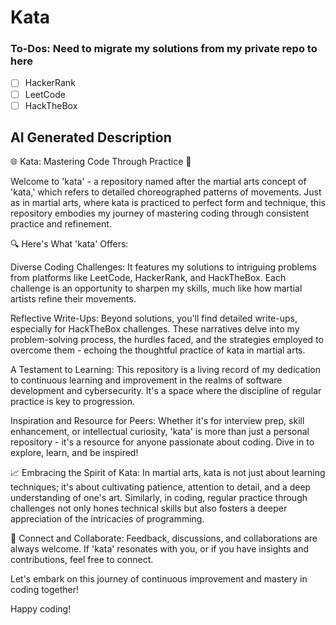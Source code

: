 # Kata

### To-Dos: Need to migrate my solutions from my private repo to here
- [ ] HackerRank
- [ ] LeetCode
- [ ] HackTheBox

## AI Generated Description
🌐 Kata: Mastering Code Through Practice 🚀

Welcome to 'kata' - a repository named after the martial arts concept of 'kata,' which refers to detailed choreographed patterns of movements. Just as in martial arts, where kata is practiced to perfect form and technique, this repository embodies my journey of mastering coding through consistent practice and refinement.

🔍 Here's What 'kata' Offers:

Diverse Coding Challenges: It features my solutions to intriguing problems from platforms like LeetCode, HackerRank, and HackTheBox. Each challenge is an opportunity to sharpen my skills, much like how martial artists refine their movements.

Reflective Write-Ups: Beyond solutions, you'll find detailed write-ups, especially for HackTheBox challenges. These narratives delve into my problem-solving process, the hurdles faced, and the strategies employed to overcome them - echoing the thoughtful practice of kata in martial arts.

A Testament to Learning: This repository is a living record of my dedication to continuous learning and improvement in the realms of software development and cybersecurity. It's a space where the discipline of regular practice is key to progression.

Inspiration and Resource for Peers: Whether it's for interview prep, skill enhancement, or intellectual curiosity, 'kata' is more than just a personal repository - it's a resource for anyone passionate about coding. Dive in to explore, learn, and be inspired!

📈 Embracing the Spirit of Kata:
In martial arts, kata is not just about learning techniques; it's about cultivating patience, attention to detail, and a deep understanding of one's art. Similarly, in coding, regular practice through challenges not only hones technical skills but also fosters a deeper appreciation of the intricacies of programming.

💬 Connect and Collaborate:
Feedback, discussions, and collaborations are always welcome. If 'kata' resonates with you, or if you have insights and contributions, feel free to connect.

Let's embark on this journey of continuous improvement and mastery in coding together!

Happy coding!
